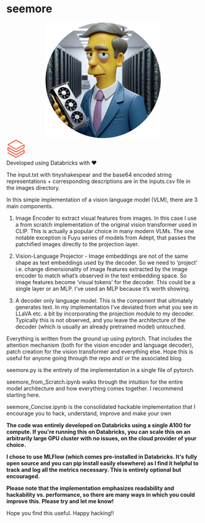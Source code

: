 # seemore

<div align="center">
    <img src="images/seemorelogo.png" width="300"/>
</div>


<a href="https://www.databricks.com/product/machine-learning">
    <img src="https://raw.githubusercontent.com/AviSoori1x/makeMoE/main/images/databricks.png" width="50px" height="auto">
</a>
<br>
<span>Developed using Databricks with ❤️</span>


The input.txt with tinyshakespear and the base64 encoded string representations + corresponding descriptions are in the inputs.csv file in the images directory.

In this simple implementation of a vision language model (VLM), there are 3 main components. 

1. Image Encoder to extract visual features from images. In this case I use a from scratch implementation of the original vision transformer used in CLIP. This is actually a popular choice in many modern VLMs. The one notable exception is Fuyu series of models from Adept, that passes the patchified images directly to the projection layer.
   
2. Vision-Language Projector - Image embeddings are not of the same shape as text embeddings used by the decoder. So we need to ‘project’ i.e. change dimensionality of image features extracted by the image encoder to match what’s observed in the text embedding space. So image features become ‘visual tokens’ for the decoder. This could be a single layer or an MLP. I’ve used an MLP because it’s worth showing.

3. A decoder only language model. This is the component that ultimately generates text. In my implementation I’ve deviated from what you see in LLaVA etc. a bit by incorporating the projection module to my decoder. Typically this is not observed, and you leave the architecture of the decoder (which is usually an already pretrained model) untouched.

Everything is written from the ground up using pytorch. That includes the attention mechanism (both for the vision encoder and language decoder), patch creation for the vision transformer and everything else. Hope this is useful for anyone going through the repo and/ or the associated blog.

seemore.py is the entirety of the implementation in a single file of pytorch.

seemore_from_Scratch.ipynb walks through the intuition for the entire model architecture and how everything comes together. I recommend starting here.

seemore_Concise.ipynb is the consolidated hackable implementation that I encourage you to hack, understand, improve and make your own
   
**The code was entirely developed on Databricks using a single A100 for compute. If you're running this on Databricks, you can scale this on an arbitrarily large GPU cluster with no issues, on the cloud provider of your choice.**

**I chose to use MLFlow (which comes pre-installed in Databricks. It's fully open source and you can pip install easily elsewhere) as I find it helpful to track and log all the metrics necessary. This is entirely optional but encouraged.**

**Please note that the implementation emphasizes readability and hackability vs. performance, so there are many ways in which you could improve this. Please try and let me know!**

Hope you find this useful. Happy hacking!!
